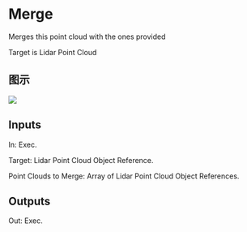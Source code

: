 # Merge

Merges this point cloud with the ones provided

Target is Lidar Point Cloud

## 图示

![]($-20221218-19433470.png)

## Inputs

In: Exec.

Target: Lidar Point Cloud Object Reference.

Point Clouds to Merge: Array of Lidar Point Cloud Object References.  

## Outputs

Out: Exec.

